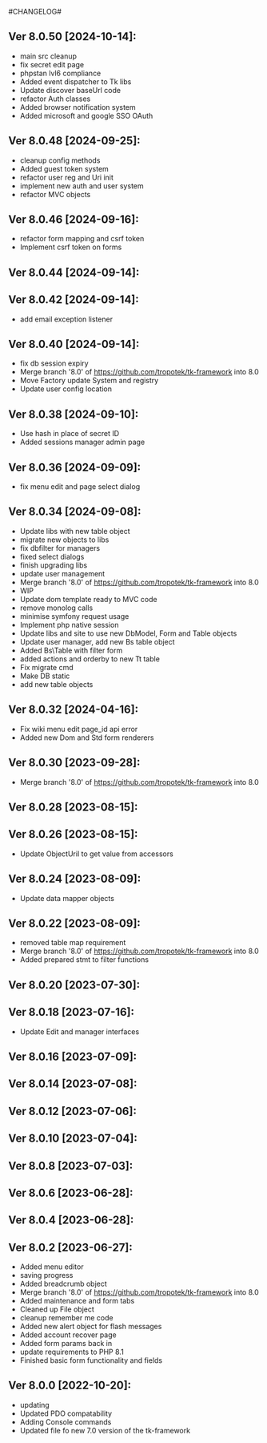 #CHANGELOG#

Ver 8.0.50 [2024-10-14]:
-------------------------------
  - main src cleanup
  - fix secret edit page
  - phpstan lvl6 compliance
  - Added event dispatcher to Tk libs
  - Update discover baseUrl code
  - refactor Auth classes
  - Added browser notification system
  - Added microsoft and google SSO OAuth


Ver 8.0.48 [2024-09-25]:
-------------------------------
  - cleanup config methods
  - Added guest token system
  - refactor user reg and Uri init
  - implement new auth and user system
  - refactor MVC objects


Ver 8.0.46 [2024-09-16]:
-------------------------------
  - refactor form mapping and csrf token
  - Implement csrf token on forms


Ver 8.0.44 [2024-09-14]:
-------------------------------


Ver 8.0.42 [2024-09-14]:
-------------------------------
  - add email exception listener


Ver 8.0.40 [2024-09-14]:
-------------------------------
  - fix db session expiry
  - Merge branch '8.0' of https://github.com/tropotek/tk-framework into 8.0
  - Move Factory update System and registry
  - Update user config location


Ver 8.0.38 [2024-09-10]:
-------------------------------
  - Use hash in place of secret ID
  - Added sessions manager admin page


Ver 8.0.36 [2024-09-09]:
-------------------------------
  - fix menu edit and page select dialog


Ver 8.0.34 [2024-09-08]:
-------------------------------
  - Update libs with new table object
  - migrate new objects to libs
  - fix dbfilter for managers
  - fixed select dialogs
  - finish upgrading libs
  - update user management
  - Merge branch '8.0' of https://github.com/tropotek/tk-framework into 8.0
  - WIP
  - Update dom template ready to MVC code
  - remove monolog calls
  - minimise symfony request usage
  - Implement php native session
  - Update libs and site to use new DbModel, Form and Table objects
  - Update user manager, add new Bs table object
  - Added Bs\Table with filter form
  - added actions and orderby to new Tt table
  - Fix migrate cmd
  - Make DB static
  - add new table objects


Ver 8.0.32 [2024-04-16]:
-------------------------------
  - Fix wiki menu edit page_id api error
  - Added new Dom and Std form renderers


Ver 8.0.30 [2023-09-28]:
-------------------------------
  - Merge branch '8.0' of https://github.com/tropotek/tk-framework into 8.0


Ver 8.0.28 [2023-08-15]:
-------------------------------


Ver 8.0.26 [2023-08-15]:
-------------------------------
  - Update ObjectUril to get value from accessors


Ver 8.0.24 [2023-08-09]:
-------------------------------
  - Update data mapper objects


Ver 8.0.22 [2023-08-09]:
-------------------------------
  - removed table map requirement
  - Merge branch '8.0' of https://github.com/tropotek/tk-framework into 8.0
  - Added prepared stmt to filter functions


Ver 8.0.20 [2023-07-30]:
-------------------------------


Ver 8.0.18 [2023-07-16]:
-------------------------------
  - Update Edit and manager interfaces


Ver 8.0.16 [2023-07-09]:
-------------------------------


Ver 8.0.14 [2023-07-08]:
-------------------------------


Ver 8.0.12 [2023-07-06]:
-------------------------------


Ver 8.0.10 [2023-07-04]:
-------------------------------


Ver 8.0.8 [2023-07-03]:
-------------------------------


Ver 8.0.6 [2023-06-28]:
-------------------------------


Ver 8.0.4 [2023-06-28]:
-------------------------------


Ver 8.0.2 [2023-06-27]:
-------------------------------
  - Added menu editor
  - saving progress
  - Added breadcrumb object
  - Merge branch '8.0' of https://github.com/tropotek/tk-framework into 8.0
  - Added maintenance and form tabs
  - Cleaned up File object
  - cleanup remember me code
  - Added new alert object for flash messages
  - Added account recover page
  - Added form params back in
  - update requirements to PHP 8.1
  - Finished basic form functionality and fields


Ver 8.0.0 [2022-10-20]:
-------------------------------
  - updating
  - Updated PDO compatability
  - Adding Console commands
  - Updated file fo new 7.0 version of the tk-framework

